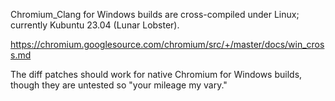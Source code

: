 Chromium_Clang for Windows builds are cross-compiled under Linux; currently Kubuntu 23.04 (Lunar Lobster).

https://chromium.googlesource.com/chromium/src/+/master/docs/win_cross.md

The diff patches should work for native Chromium for Windows builds, though they are untested so "your mileage my vary."
